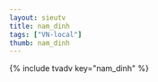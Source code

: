 ```yaml
--- 
layout: sieutv
title: nam_dinh
tags: ["VN-local"]
thumb: nam_dinh
---
```

{% include tvadv key="nam_dinh" %}
